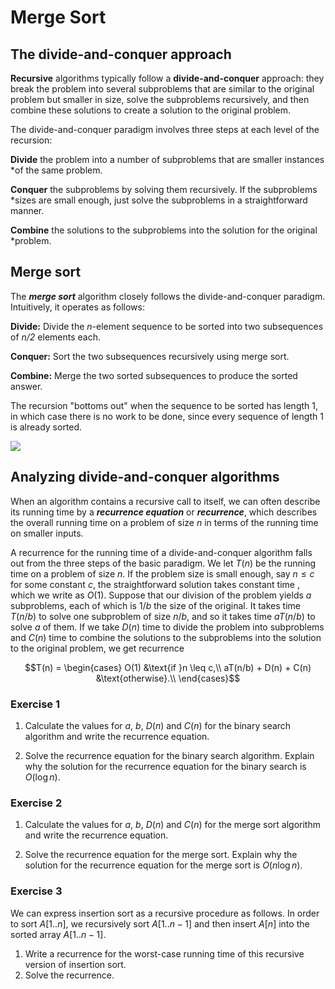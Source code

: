 # Merge Sort

## The divide-and-conquer approach

**Recursive** algorithms typically follow a **divide-and-conquer** approach:
they break the problem into several subproblems that are similar to the original
problem but smaller in size, solve the subproblems recursively, and then combine
these solutions to create a solution to the original problem.

The divide-and-conquer paradigm involves three steps at each level of the recursion:

**Divide** the problem into a number of subproblems that are smaller instances
*of the same problem.

**Conquer** the subproblems by solving them recursively. If the subproblems
*sizes are small enough, just solve the subproblems in a straightforward manner.

**Combine** the solutions to the subproblems into the solution for the original
*problem.

## Merge sort

The ***merge sort*** algorithm closely follows the divide-and-conquer paradigm.
Intuitively, it operates as follows:

**Divide:** Divide the *n*-element sequence to be sorted into two subsequences
of *n/2* elements each.

**Conquer:** Sort the two subsequences recursively using merge sort.

**Combine:** Merge the two sorted subsequences to produce the sorted answer.

The recursion "bottoms out" when the sequence to be sorted has length 1, in
which case there is no work to be done, since every sequence of length 1 is
already sorted.

![](http://personal.kent.edu/~rmuhamma/Algorithms/MyAlgorithms/Sorting/Gifs/mergeSort.gif)

## Analyzing divide-and-conquer algorithms

When an algorithm contains a recursive call to itself, we can often describe its running time by a ***recurrence equation*** or ***recurrence***, which describes the overall running time on a problem of size *n* in terms of the running time on smaller inputs.

A recurrence for the running time of a divide-and-conquer algorithm falls out from the three steps of the basic paradigm. We let $T(n)$ be the running time on a problem of size $n$. If the problem size is small enough, say $n \leq c$ for some constant $c$, the straightforward solution takes constant time , which we write as $O(1)$. Suppose that our division of the problem yields $a$ subproblems, each of which is $1/b$ the size of the original. It takes time $T(n/b)$ to solve one subproblem of size $n/b$, and so it takes time $aT(n/b)$ to solve $a$ of them. If we take $D(n)$ time to divide the problem into subproblems and $C(n)$ time to combine the solutions to the subproblems into the solution to the original problem, we get recurrence

$$T(n) =
\begin{cases}
O(1) &\text{if }n \leq c,\\
aT(n/b) + D(n) + C(n) &\text{otherwise}.\\
\end{cases}$$

### Exercise 1

1. Calculate the values for $a$, $b$, $D(n)$ and $C(n)$ for the binary search algorithm and write the recurrence equation.

2. Solve the recurrence equation for the binary search algorithm. Explain why the
solution for the recurrence equation for the binary search is $O(\log n)$.

### Exercise 2

1. Calculate the values for $a$, $b$, $D(n)$ and $C(n)$ for the merge sort algorithm and write the recurrence equation.

2. Solve the recurrence equation for the merge sort. Explain why the solution for the recurrence equation for the merge sort is $O(n\log n)$.

### Exercise 3

We can express insertion sort as a recursive procedure as follows. In order to sort $A[1..n]$, we recursively sort $A[1..n-1]$ and then insert $A[n]$ into the sorted array $A[1..n-1]$.

1. Write a recurrence for the worst-case running time of this recursive version of insertion sort.
2. Solve the recurrence.